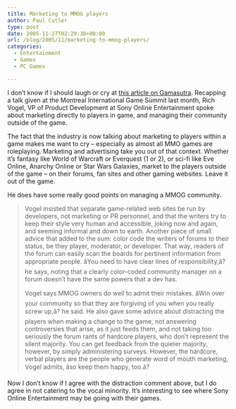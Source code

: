 ```yaml
---
title: Marketing to MMOG players
author: Paul Cutler
type: post
date: 2005-11-27T02:29:38+00:00
url: /blog/2005/11/marketing-to-mmog-players/
categories:
  - Entertainment
  - Games
  - PC Games

---
```

I don&#8217;t know if I should laugh or cry at [this article on Gamasutra][1]. Recapping a talk given at the Montreal International Game Summit last month, Rich Vogel, VP of Product Development at Sony Online Entertainment spoke about marketing directly to players in game, and managing their community outside of the game.

The fact that the industry is now talking about marketing to players within a game makes me want to cry &#8211; especially as almost all MMO games are roleplaying. Marketing and advertising take you out of that context. Whether it&#8217;s fantasy like World of Warcraft or Everquest (1 or 2), or sci-fi like Eve Online, Anarchy Online or Star Wars Galaxies, market to the players outside of the game &#8211; on their forums, fan sites and other gaming websites. Leave it out of the game.

He does have some really good points on managing a MMOG community.

> Vogel insisted that separate game-related web sites be run by developers, not marketing or PR personnel, and that the writers try to keep their style very human and accessible, joking now and again, and seeming informal and down to earth. Another piece of small advice that added to the sum: color code the writers of forums to their status, be they player, moderator, or developer. That way, readers of the forum can easily scan the boards for pertinent information from appropriate people. âYou need to have clear lines of responsibility,â? he says, noting that a clearly color-coded community manager on a forum doesn&#8217;t have the same powers that a dev has.
> 
> Vogel says MMOG owners do well to admit their mistakes. âWin over your community so that they are forgiving of you when you really screw up,â? he said. He also gave some advice about distracting the players when making a change to the game, not answering controversies that arise, as it just feeds them, and not taking too seriously the forum rants of hardcore players, who don&#8217;t represent the silent majority. You can get feedback from the quieter majority, however, by simply administering surveys. However, the hardcore, verbal players are the people who generate word of mouth marketing, Vogel admits, âso keep them happy, too.â?

Now I don&#8217;t know if I agree with the distraction comment above, but I do agree in not catering to the vocal minority. It&#8217;s interesting to see where Sony Online Entertainment may be going with their games.

 [1]: http://www.gamasutra.com/features/20051125/duffy_01.shtml